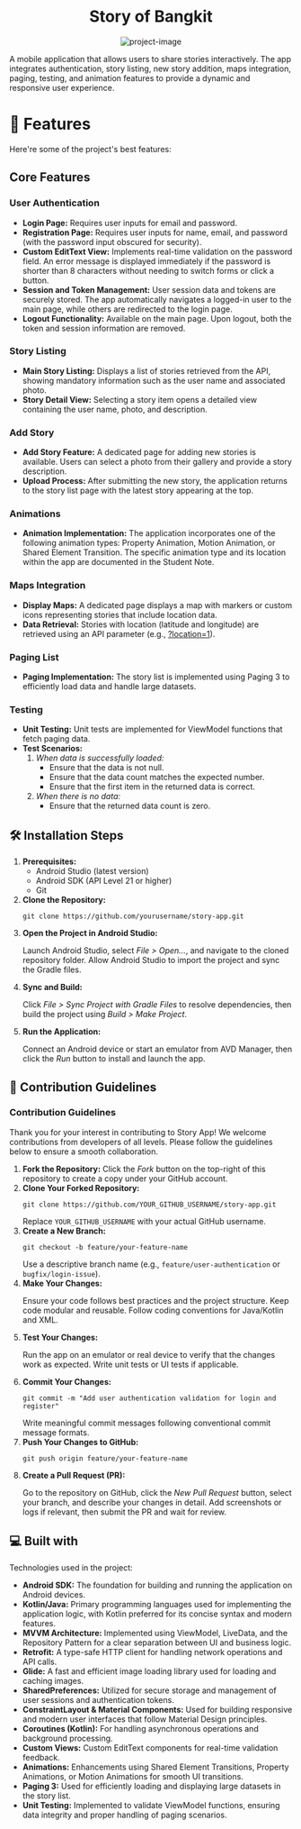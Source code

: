 </head>
<body>

  <!-- Title Section -->
  <h1 align="center" id="title">Story of Bangkit</h1>
  <p align="center">
    <img src="https://socialify.git.ci/Wakbarr/Story-of-Bangkit-App/image?font=Inter&amp;name=1&amp;pattern=Circuit+Board&amp;theme=Auto" alt="project-image">
  </p>
  <p id="description">
    A mobile application that allows users to share stories interactively. The app integrates authentication, story listing, new story addition, maps integration, paging, testing, and animation features to provide a dynamic and responsive user experience.
  </p>

  <!-- Features Section -->
  <h1>🧐 Features</h1>
  <p>Here're some of the project's best features:</p>

  <h2>Core Features</h2>

  <h3>User Authentication</h3>
  <ul>
    <li>
      <strong>Login Page:</strong> Requires user inputs for email and password.
    </li>
    <li>
      <strong>Registration Page:</strong> Requires user inputs for name, email, and password (with the password input obscured for security).
    </li>
    <li>
      <strong>Custom EditText View:</strong> Implements real-time validation on the password field. An error message is displayed immediately if the password is shorter than 8 characters without needing to switch forms or click a button.
    </li>
    <li>
      <strong>Session and Token Management:</strong> User session data and tokens are securely stored. The app automatically navigates a logged-in user to the main page, while others are redirected to the login page.
    </li>
    <li>
      <strong>Logout Functionality:</strong> Available on the main page. Upon logout, both the token and session information are removed.
    </li>
  </ul>

  <h3>Story Listing</h3>
  <ul>
    <li>
      <strong>Main Story Listing:</strong> Displays a list of stories retrieved from the API, showing mandatory information such as the user name and associated photo.
    </li>
    <li>
      <strong>Story Detail View:</strong> Selecting a story item opens a detailed view containing the user name, photo, and description.
    </li>
  </ul>

  <h3>Add Story</h3>
  <ul>
    <li>
      <strong>Add Story Feature:</strong> A dedicated page for adding new stories is available. Users can select a photo from their gallery and provide a story description.
    </li>
    <li>
      <strong>Upload Process:</strong> After submitting the new story, the application returns to the story list page with the latest story appearing at the top.
    </li>
  </ul>

  <h3>Animations</h3>
  <ul>
    <li>
      <strong>Animation Implementation:</strong> The application incorporates one of the following animation types: Property Animation, Motion Animation, or Shared Element Transition. The specific animation type and its location within the app are documented in the Student Note.
    </li>
  </ul>

  <h3>Maps Integration</h3>
  <ul>
    <li>
      <strong>Display Maps:</strong> A dedicated page displays a map with markers or custom icons representing stories that include location data.
    </li>
    <li>
      <strong>Data Retrieval:</strong> Stories with location (latitude and longitude) are retrieved using an API parameter (e.g., <a href="https://story-api.dicoding.dev/v1/stories?location=1" target="_blank">?location=1</a>).
    </li>
  </ul>

  <h3>Paging List</h3>
  <ul>
    <li>
      <strong>Paging Implementation:</strong> The story list is implemented using Paging 3 to efficiently load data and handle large datasets.
    </li>
  </ul>

  <h3>Testing</h3>
  <ul>
    <li>
      <strong>Unit Testing:</strong> Unit tests are implemented for ViewModel functions that fetch paging data.
    </li>
    <li>
      <strong>Test Scenarios:</strong>
      <ol>
        <li>
          <em>When data is successfully loaded:</em>
          <ul>
            <li>Ensure that the data is not null.</li>
            <li>Ensure that the data count matches the expected number.</li>
            <li>Ensure that the first item in the returned data is correct.</li>
          </ul>
        </li>
        <li>
          <em>When there is no data:</em>
          <ul>
            <li>Ensure that the returned data count is zero.</li>
          </ul>
        </li>
      </ol>
    </li>
  </ul>

  <!-- Installation Steps -->
  <h2>🛠️ Installation Steps</h2>
  <ol>
    <li>
      <strong>Prerequisites:</strong>
      <ul>
        <li>Android Studio (latest version)</li>
        <li>Android SDK (API Level 21 or higher)</li>
        <li>Git</li>
      </ul>
    </li>
    <li>
      <strong>Clone the Repository:</strong>
      <pre><code>git clone https://github.com/yourusername/story-app.git</code></pre>
    </li>
    <li>
      <strong>Open the Project in Android Studio:</strong>
      <p>Launch Android Studio, select <em>File &gt; Open...</em>, and navigate to the cloned repository folder. Allow Android Studio to import the project and sync the Gradle files.</p>
    </li>
    <li>
      <strong>Sync and Build:</strong>
      <p>Click <em>File &gt; Sync Project with Gradle Files</em> to resolve dependencies, then build the project using <em>Build &gt; Make Project</em>.</p>
    </li>
    <li>
      <strong>Run the Application:</strong>
      <p>Connect an Android device or start an emulator from AVD Manager, then click the <em>Run</em> button to install and launch the app.</p>
    </li>
  </ol>

  <!-- Contribution Guidelines -->
  <h2>🍰 Contribution Guidelines</h2>
  <h3>Contribution Guidelines</h3>
  <p>Thank you for your interest in contributing to Story App! We welcome contributions from developers of all levels. Please follow the guidelines below to ensure a smooth collaboration.</p>
  <ol>
    <li>
      <strong>Fork the Repository:</strong> Click the <em>Fork</em> button on the top-right of this repository to create a copy under your GitHub account.
    </li>
    <li>
      <strong>Clone Your Forked Repository:</strong>
      <pre><code>git clone https://github.com/YOUR_GITHUB_USERNAME/story-app.git</code></pre>
      Replace <code>YOUR_GITHUB_USERNAME</code> with your actual GitHub username.
    </li>
    <li>
      <strong>Create a New Branch:</strong>
      <pre><code>git checkout -b feature/your-feature-name</code></pre>
      Use a descriptive branch name (e.g., <code>feature/user-authentication</code> or <code>bugfix/login-issue</code>).
    </li>
    <li>
      <strong>Make Your Changes:</strong>
      <p>Ensure your code follows best practices and the project structure. Keep code modular and reusable. Follow coding conventions for Java/Kotlin and XML.</p>
    </li>
    <li>
      <strong>Test Your Changes:</strong>
      <p>Run the app on an emulator or real device to verify that the changes work as expected. Write unit tests or UI tests if applicable.</p>
    </li>
    <li>
      <strong>Commit Your Changes:</strong>
      <pre><code>git commit -m "Add user authentication validation for login and register"</code></pre>
      Write meaningful commit messages following conventional commit message formats.
    </li>
    <li>
      <strong>Push Your Changes to GitHub:</strong>
      <pre><code>git push origin feature/your-feature-name</code></pre>
    </li>
    <li>
      <strong>Create a Pull Request (PR):</strong>
      <p>Go to the repository on GitHub, click the <em>New Pull Request</em> button, select your branch, and describe your changes in detail. Add screenshots or logs if relevant, then submit the PR and wait for review.</p>
    </li>
  </ol>

  <!-- Built With -->
  <h2>💻 Built with</h2>
  <p>Technologies used in the project:</p>
  <ul>
    <li><strong>Android SDK:</strong> The foundation for building and running the application on Android devices.</li>
    <li><strong>Kotlin/Java:</strong> Primary programming languages used for implementing the application logic, with Kotlin preferred for its concise syntax and modern features.</li>
    <li><strong>MVVM Architecture:</strong> Implemented using ViewModel, LiveData, and the Repository Pattern for a clear separation between UI and business logic.</li>
    <li><strong>Retrofit:</strong> A type-safe HTTP client for handling network operations and API calls.</li>
    <li><strong>Glide:</strong> A fast and efficient image loading library used for loading and caching images.</li>
    <li><strong>SharedPreferences:</strong> Utilized for secure storage and management of user sessions and authentication tokens.</li>
    <li><strong>ConstraintLayout &amp; Material Components:</strong> Used for building responsive and modern user interfaces that follow Material Design principles.</li>
    <li><strong>Coroutines (Kotlin):</strong> For handling asynchronous operations and background processing.</li>
    <li><strong>Custom Views:</strong> Custom EditText components for real-time validation feedback.</li>
    <li><strong>Animations:</strong> Enhancements using Shared Element Transitions, Property Animations, or Motion Animations for smooth UI transitions.</li>
    <li><strong>Paging 3:</strong> Used for efficiently loading and displaying large datasets in the story list.</li>
    <li><strong>Unit Testing:</strong> Implemented to validate ViewModel functions, ensuring data integrity and proper handling of paging scenarios.</li>
  </ul>

</body>
</html>
